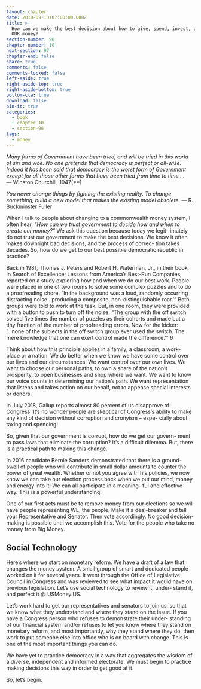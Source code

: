 ```yaml
---
layout: chapter
date: 2018-09-13T07:00:00.000Z
title: >-
  How can we make the best decision about how to give, spend, invest, or lend
  OUR money?
section-number: 96
chapter-number: 10
next-section: 97
chapter-end: false
share: true
comments: false
comments-locked: false
left-aside: true
right-aside-top: true
right-aside-bottom: true
bottom-cta: true
download: false
pin-it: true
categories:
  - book
  - chapter-10
  - section-96
tags:
  - money
---
```

_Many forms of Government have been tried, and will be tried in this world of
sin and woe. No one pretends that democracy is perfect or all-wise. Indeed
it has been said that democracy is the worst form of Government except for
all those other forms that have been tried from time to time...._  
— Winston Churchill, 1947(**)

_You never change things by fighting the existing reality. To change something,
build a new model that makes the existing model obsolete._
— R. Buckminster Fuller

When I talk to people about changing to a commonwealth money
system, I often hear, _“How can we trust government to decide how and
when to create our money?”_ We ask this question because today we legit-
imately do not trust our government to make the best decisions. We
know it often makes downright bad decisions, and the process of correc-
tion takes decades. So, how do we get to our best possible democratic
republic in practice?

Back in 1981, Thomas J. Peters and Robert H. Waterman, Jr., in their
book, In Search of Excellence; Lessons from America’s Best-Run Companies,
reported on a study exploring how and when we do our best work.
People were placed in one of two rooms to solve some complex puzzles
and to do a proofreading chore. “In the background was a loud, randomly
occurring distracting noise...producing a composite, non-distinguishable
roar.’” Both groups were told to work at the task. But, in one room, they
were provided with a button to push to turn off the noise. “The group
with the off switch solved five times the number of puzzles as their cohorts
and made but a tiny fraction of the number of proofreading errors. Now
for the kicker: ‘...none of the subjects in the off switch group ever used the
switch. The mere knowledge that one can exert control made the difference.’” 6

Think about how this principle applies in a family, a classroom, a work-
place or a nation. We do better when we know we have some control
over our lives and our circumstances. We want control over our own
lives. We want to choose our personal paths, to own a share of the
nation’s prosperity, to open businesses and shop where we want. We
want to know our voice counts in determining our nation’s path. We
want representation that listens and takes action on our behalf, not to
appease special interests or donors.

In July 2018, Gallup reports almost 80 percent of us disapprove of
Congress. It’s no wonder people are skeptical of Congress’s ability to
make any kind of decision without corruption and cronyism – espe-
cially about taxing and spending!

So, given that our government is corrupt, how do we get our govern-
ment to pass laws that eliminate the corruption? It’s a difficult dilemma.
But, there is a practical path to making this change.

In 2016 candidate Bernie Sanders demonstrated that there is a ground-
swell of people who will contribute in small dollar amounts to counter
the power of great wealth. Whether or not you agree with his policies,
we now know we can take our election process back when we put our
mind, money and energy into it! We can all participate in a meaning-
ful and effective way. This is a powerful understanding!

One of our first acts must be to remove money from our elections so we
will have people representing WE, the people. Make it a deal-breaker
and tell your Representative and Senator. Then vote accordingly. No
good decision-making is possible until we accomplish this. Vote for the
people who take no money from Big Money.

## Social Technology

Here’s where we start on monetary reform. We have a draft of a law that
changes the money system. A small group of smart and dedicated people
worked on it for several years. It went through the Office of Legislative
Council in Congress and was reviewed to see what impact it would have on previous legislation. Let’s use social technology to review it, under-
stand it, and perfect it @ USMoney.US.

Let’s work hard to get our representatives and senators to join us, so
that we know what they understand and where they stand on the issue.
If you have a Congress person who refuses to demonstrate their under-
standing of our financial system and/or refuses to let you know where
they stand on monetary reform, and most importantly, why they stand
where they do, then work to put someone else into office who is on board
with change. This is one of the most important things you can do.

We have yet to practice democracy in a way that aggregates the wisdom
of a diverse, independent and informed electorate. We must begin to
practice making decisions this way in order to get good at it.

So, let’s begin.

